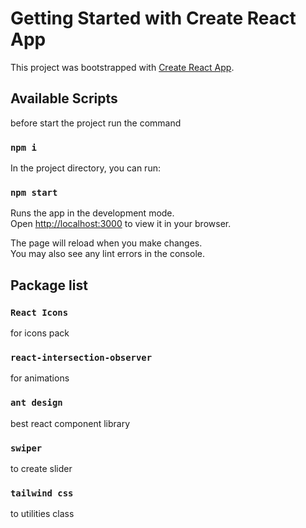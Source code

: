 # Getting Started with Create React App

This project was bootstrapped with [Create React App](https://github.com/facebook/create-react-app).

## Available Scripts

before start the project run the command

### `npm i`

In the project directory, you can run:

### `npm start`

Runs the app in the development mode.\
Open [http://localhost:3000](http://localhost:3000) to view it in your browser.

The page will reload when you make changes.\
You may also see any lint errors in the console.

## Package list

### `React Icons`

for icons pack

### `react-intersection-observer`

for animations

### `ant design`

best react component library

### `swiper`

to create slider

### `tailwind css`

to utilities class
